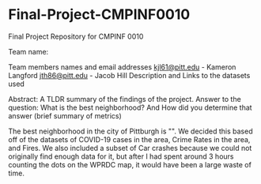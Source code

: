 # Final-Project-CMPINF0010
Final Project Repository for CMPINF 0010

Team name: 

Team members names and email addresses 
kjl61@pitt.edu - Kameron Langford
jth86@pitt.edu - Jacob Hill
Description and Links to the datasets used


Abstract: A TLDR summary of the findings of the project. Answer to the question: What is the best neighborhood? And How did you determine that answer (brief summary of metrics)

The best neighborhood in the city of Pittburgh is "". We decided this based off of the datasets of COVID-19 cases in the area, Crime Rates in the area, and Fires. We also included a subset of Car crashes because we could not originally find enough data for it, but after I had spent around 3 hours counting the dots on the WPRDC map, it would have been a large waste of time. 